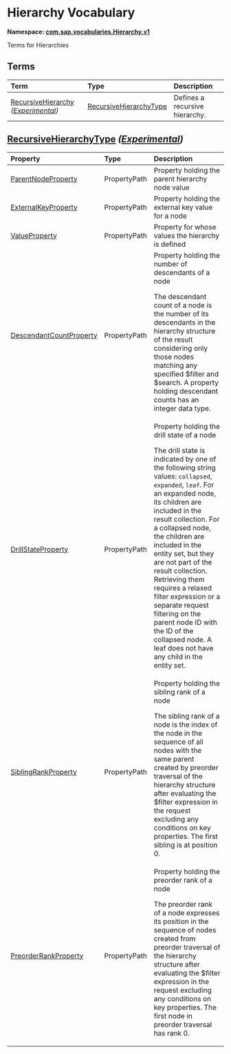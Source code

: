 # Hierarchy Vocabulary
**Namespace: [com.sap.vocabularies.Hierarchy.v1](Hierarchy.xml)**

Terms for Hierarchies


## Terms

Term|Type|Description
:---|:---|:----------
[RecursiveHierarchy](Hierarchy.xml#L41) *([Experimental](Common.md#Experimental))*|[RecursiveHierarchyType](#RecursiveHierarchyType)|<a name="RecursiveHierarchy"></a>Defines a recursive hierarchy.

## <a name="RecursiveHierarchyType"></a>[RecursiveHierarchyType](Hierarchy.xml#L45) *([Experimental](Common.md#Experimental))*


Property|Type|Description
:-------|:---|:----------
[ParentNodeProperty](Hierarchy.xml#L47)|PropertyPath|Property holding the parent hierarchy node value
[ExternalKeyProperty](Hierarchy.xml#L50)|PropertyPath|Property holding the external key value for a node
[ValueProperty](Hierarchy.xml#L53)|PropertyPath|Property for whose values the hierarchy is defined
[DescendantCountProperty](Hierarchy.xml#L56)|PropertyPath|Property holding the number of descendants of a node<p>The descendant count of a node is the number of its descendants in the hierarchy structure of the result considering only those nodes matching any specified $filter and $search. A property holding descendant counts has an integer data type.</p>
[DrillStateProperty](Hierarchy.xml#L60)|PropertyPath|Property holding the drill state of a node<p>The drill state is indicated by one of the following string values: `collapsed`, `expanded`, `leaf`. For an expanded node, its children are included in the result collection. For a collapsed node, the children are included in the entity set, but they are not part of the result collection. Retrieving them requires a relaxed filter expression or a separate request filtering on the parent node ID with the ID of the collapsed node. A leaf does not have any child in the entity set.</p>
[SiblingRankProperty](Hierarchy.xml#L64)|PropertyPath|Property holding the sibling rank of a node<p>The sibling rank of a node is the index of the node in the sequence of all nodes with the same parent created by preorder traversal of the hierarchy structure after evaluating the $filter expression in the request excluding any conditions on key properties. The first sibling is at position 0.</p>
[PreorderRankProperty](Hierarchy.xml#L68)|PropertyPath|Property holding the preorder rank of a node<p>The preorder rank of a node expresses its position in the sequence of nodes created from preorder traversal of the hierarchy structure after evaluating the $filter expression in the request excluding any conditions on key properties. The first node in preorder traversal has rank 0.</p>
